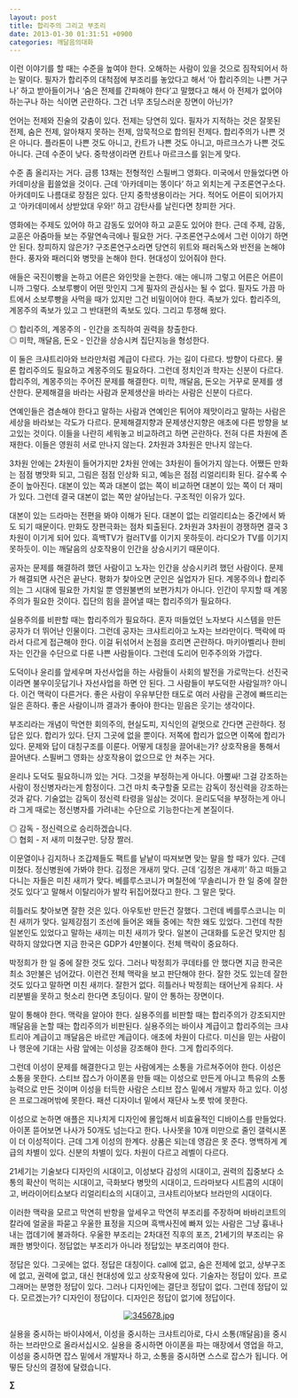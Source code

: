 ```yaml
---
layout: post
title: 합리주의 그리고 부조리
date: 2013-01-30 01:31:51 +0900
categories: 깨달음의대화
---
```

  







  


이런 이야기를 할 때는 수준을 높여야 한다. 오해하는 사람이 있을 것으로 짐작되어서 하는 말이다. 필자가 합리주의 대척점에 부조리를 놓았다고 해서 ‘아 합리주의는 나쁜 거구나’ 하고 받아들이거나 ‘숨은 전제를 간파해야 한다’고 말했다고 해서 아 전제가 없어야 하는구나 하는 식이면 곤란하다. 그건 너무 초딩스러운 장면이 아닌가? 

  


언어는 전제와 진술의 갖춤이 있다. 전제는 당연히 있다. 필자가 지적하는 것은 잘못된 전제, 숨은 전제, 알아채지 못하는 전제, 암묵적으로 합의된 전제다. 합리주의가 나쁜 것은 아니다. 플라톤이 나쁜 것도 아니고, 칸트가 나쁜 것도 아니고, 마르크스가 나쁜 것도 아니다. 근데 수준이 낮다. 중학생이라면 칸트나 마르크스를 읽는게 맞다. 

  


수준 좀 올리자는 거다. 금릉 13채는 전형적인 스필버그 영화다. 미국에서 만들었다면 아카데미상을 휩쓸었을 것이다. 근데 ‘아카데미는 똥이다’ 하고 외치는게 구조론연구소다. 아카데미도 나름대로 장점은 있다. 단지 중학생용이라는 거다. 적어도 어른이 되어가지고 ‘아카데미에서 상받았대 우와!’ 하고 감탄사를 날린다면 창피한 거다. 

  


영화에는 주제도 있어야 하고 감동도 있어야 하고 교훈도 있어야 한다. 근데 주제, 감동, 교훈은 아줌마들 보는 주말연속극에나 필요한 거다. 구조론연구소에서 그런 이야기 하면 안 된다. 창피하지 않은가? 구조론연구소라면 당연히 위트와 패러독스와 반전을 논해야 한다. 풍자와 패러디와 병맛을 논해야 한다. 현대성이 있어줘야 한다. 

  


애들은 국진이빵을 논하고 어른은 와인맛을 논한다. 애는 애니까 그렇고 어른은 어른이니까 그렇다. 소보루빵이 어떤 맛인지 그게 필자의 관심사는 될 수 없다. 필자도 가끔 마트에서 소보루빵을 사먹을 때가 있지만 그건 비밀이어야 한다. 족보가 있다. 합리주의, 계몽주의 족보가 있고 그 반대편의 족보도 있다. 그리고 투쟁해 왔다. 

  


◎ 합리주의, 계몽주의 - 인간을 조직하여 권력을 창출한다.      
◎ 미학, 깨달음, 돈오 - 인간을 상승시켜 집단지능을 형성한다. 

  


이 둘은 크샤트리아와 브라만처럼 계급이 다르다. 가는 길이 다르다. 방향이 다르다. 물론 합리주의도 필요하고 계몽주의도 필요하다. 그런데 정치인과 학자는 신분이 다르다. 합리주의, 계몽주의는 주어진 문제를 해결한다. 미학, 깨달음, 돈오는 거꾸로 문제를 생산한다. 문제해결을 바라는 사람과 문제생산을 바라는 사람은 신분이 다르다. 

  


연예인들은 겸손해야 한다고 말하는 사람과 연예인은 튀어야 제맛이라고 말하는 사람은 세상을 바라보는 각도가 다르다. 문제해결지향과 문제생산지향은 애초에 다른 방향을 보고있는 것이다. 이들을 나란히 세워놓고 비교하려고 하면 곤란하다. 전혀 다른 차원에 존재한다. 이들은 영원히 서로 만나지 않는다. 2차원과 3차원은 만나지 않는다. 

  


3차원 안에는 2차원이 들어가지만 2차원 안에는 3차원이 들어가지 않는다. 어쨌든 만화는 점점 병맛화 되고, 그림은 점점 인상화 되고, 예능은 점점 리얼리티화 된다. 갈수록 수준이 높아진다. 대본이 있는 쪽과 대본이 없는 쪽이 비교하면 대본이 있는 쪽이 더 재미가 있다. 그런데 결국 대본이 없는 쪽만 살아남는다. 구조적인 이유가 있다. 

  


대본이 있는 드라마는 전편을 봐야 이해가 된다. 대본이 없는 리얼리티쇼는 중간에서 봐도 되기 때문이다. 만화도 장편극화는 점차 퇴출된다. 2차원과 3차원이 경쟁하면 결국 3차원이 이기게 되어 있다. 흑백TV가 컬러TV를 이기지 못하듯이. 라디오가 TV를 이기지 못하듯이. 이는 깨달음의 상호작용이 인간을 상승시키기 때문이다. 

  


공자는 문제를 해결하려 했던 사람이고 노자는 인간을 상승시키려 했던 사람이다. 문제가 해결되면 사건은 끝난다. 평화가 찾아오면 군인은 실업자가 된다. 계몽주의나 합리주의는 그 시대에 필요한 가치일 뿐 영원불변의 보편가치가 아니다. 인간이 무지할 때 계몽주의가 필요한 것이다. 집단의 힘을 끌어낼 때는 합리주의가 필요하다. 

  


실용주의를 비판할 때는 합리주의가 필요하다. 혼자 떠들었던 노자보다 시스템을 만든 공자가 더 뛰어난 인물이다. 그런데 공자는 크샤트리아고 노자는 브라만이다. 맥락에 따라서 다르게 접근해야 한다. 이걸 뒤섞어서 논점을 흐리면 곤란하다. 마키아벨리나 한비자는 인간을 수단으로 다룬 나쁜 사람들이다. 그런데 도리어 민주주의와 가깝다. 

  


도덕이나 윤리를 앞세우며 자선사업을 하는 사람들이 사회의 발전을 가로막는다. 선진국이라면 불우이웃답기나 자선사업을 하면 안 된다. 그 사람들이 부도덕한 사람일까? 아니다. 이건 맥락이 다른거다. 좋은 사람이 우유부단한 태도로 여러 사람을 곤경에 빠뜨리는 일은 흔하다. 좋은 사람이니까 결과가 좋아야 한다는 믿음은 웃기는 생각이다. 

  


부조리라는 개념이 막연한 회의주의, 현실도피, 지식인의 겉멋으로 간다면 곤란하다. 정답은 있다. 합리가 있다. 단지 그곳에 없을 뿐이다. 저쪽에 합리가 없으면 이쪽에 합리가 있다. 문제와 답이 대칭구조를 이룬다. 어떻게 대칭을 끌어내는가? 상호작용을 통해서 끌어낸다. 스필버그 영화는 상호작용이 없으므로 안 쳐주는 거다. 

  


윤리나 도덕도 필요하니까 있는 거다. 그것을 부정하는게 아니다. 아뿔싸! 그걸 강조하는 사람이 정신병자라는게 함정이다. 그건 마치 축구할줄 모르는 감독이 정신력을 강조하는것과 같다. 기술없는 감독이 정신력 타령을 일삼는 것이다. 윤리도덕을 부정하는게 아니라 그게 때로는 정신병자를 가려내는 수단으로 기능한다는게 본질이다. 

  


◎ 감독 - 정신력으로 승리하겠습니다.      
◎ 협회 - 저 새끼 미쳤구만. 당장 짤러. 

  


이문열이나 김지하나 조갑제들도 팩트를 낱낱이 따져보면 맞는 말을 할 때가 있다. 근데 미쳤다. 정신병원에 가봐야 한다. 김정은 개새끼 맞다. 근데 ‘김정은 개새끼’ 하고 떠들고 다니는 자들은 미친 새끼가 맞다. 베를루스코니가 며칠전에 ‘무솔리니가 한 일 중에 잘한것도 있다’고 말해서 이탈리아가 발칵 뒤집어졌다고 한다. 그 말은 맞다. 

  


히틀러도 찾아보면 잘한 것은 있다. 아우토반 만든건 잘했다. 그런데 베를루스코니는 미친 새끼가 맞다. 일제강점기 조선에 들어온 왜들 중에는 착한 왜도 있었다. 그런데 착한 일본인도 있었다고 말하는 새끼는 미친 새끼가 맞다. 일본이 근대화를 도운건 맞지만 침략하지 않았다면 지금 한국은 GDP가 4만불이다. 전체 맥락이 중요하다. 

  


박정희가 한 일 중에 잘한 것도 있다. 그러나 박정희가 쿠데타를 안 했다면 지금 한국은 최소 3만불은 넘어갔다. 이런건 전체 맥락을 보고 판단해야 한다. 잘한 것도 있는데 잘한 것도 있다고 말하면 미친 새끼다. 잘한거 없다. 히틀러나 박정희는 태어난게 유죄다. 사리분별을 못하고 헛소리 한다면 초딩이다. 말이 안 통하는 장면이다. 

  


말이 통해야 한다. 맥락을 알아야 한다. 실용주의를 비판할 때는 합리주의가 강조되지만 깨달음을 논할 때는 합리주의가 비판된다. 실용주의는 바이샤 계급이고 합리주의는 크샤트리아 계급이고 깨달음은 바르만 계급이다. 애초에 차원이 다르다. 미신을 믿는 사람이나 행운에 기대는 사람 앞에는 이성을 강조해야 한다. 그게 합리주의다. 

  


그런데 이성이 문제를 해결한다고 믿는 사람에게는 소통을 가르쳐주어야 한다. 이성은 소통을 못한다. 스티브 잡스가 아이폰을 만들 때는 이성으로 만든게 아니고 특유의 소통능력으로 만든 것이며 이성을 터득한 사람은 스티브 잡스 밑에서 개발자 하고 있다. 이성은 프로그래머밖에 못한다. 패션 디자이너 밑에서 재단사 노릇 밖에 못한다. 

  


이성으로 논하면 애플은 지나치게 디자인에 몰입해서 비효율적인 디바이스를 만들었다. 아이폰 뜯어보면 나사가 50개도 넘는다고 한다. 나사못을 10개 미만으로 줄인 갤럭시폰이 더 이성적이다. 근데 그게 이성의 한계다. 상품은 되는데 영감은 못 준다. 명백하게 계급의 차별이 있다. 신분의 차별이 있다. 차원이 다르고 레벨이 다르다. 

  


21세기는 기술보다 디자인의 시대이고, 이성보다 감성의 시대이고, 권력의 집중보다 소통의 확산이 먹히는 시대이고, 극화보다 병맛의 시대이고, 드라마보다 시트콤의 시대이고, 버라이어티쇼보다 리얼리티쇼의 시대이고, 크샤트리아보다 브라만의 시대이다. 



이러한 맥락을 모르고 막연히 반항을 앞세우고 막연히 부조리를 주장하며 바바리코트의 칼라에 얼굴을 파묻고 우울한 표정을 지으며 흑백사진에 빠져 있는 사람은 그냥 흉내나 내는 껍데기에 불과하다. 우울한 부조리는 2차대전 직후의 포즈, 21세기의 부조리는 유쾌한 병맛이다. 정답없는 부조리가 아니라 정답있는 부조리여야 한다. 

  


정답은 있다. 그곳에는 없다. 정답은 대칭이다. call에 없고, 숨은 전제에 없고, 상부구조에 없고, 권력에 없고, 대신 현대성에 있고 상호작용에 있다. 기술자는 정답이 있다. 프로그래머는 분명한 정답이 있다. 그러나 디자인에는 결단코 정답이 없다. 그런데 정답이 있다. 모르겠는가? 디자인이 정답이다. 디자인은 정답이 없기에 정답이다. 





<p align="center">
  <a href="?mid=DonOh"><img alt="345678.jpg" src="assets/attach/images/198/727/315/55.JPG" /> <br /></a>
</p>

 실용을 중시하는 바이샤에서, 이성을 중시하는 크샤트리아로, 다시 소통(깨달음)을 중시하는 브라만으로 올라서십시오. 실용을 중시하면 아이폰을 파는 매장에서 영업을 하고, 이성을 중시하면 잡스 밑에서 개발자나 하고, 소통을 중시하면 스스로 잡스가 됩니다. 어떻든 당신의 결정에 달렸습니다. 



  


  


**∑**

